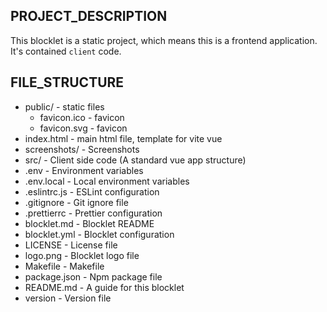 ## PROJECT_DESCRIPTION
This blocklet is a static project, which means this is a frontend application. It's contained `client` code.

## FILE_STRUCTURE

- public/ - static files
  - favicon.ico - favicon
  - favicon.svg - favicon
- index.html - main html file, template for vite vue
- screenshots/ - Screenshots
- src/ - Client side code (A standard vue app structure)
- .env - Environment variables
- .env.local - Local environment variables
- .eslintrc.js - ESLint configuration
- .gitignore - Git ignore file
- .prettierrc - Prettier configuration
- blocklet.md - Blocklet README
- blocklet.yml - Blocklet configuration
- LICENSE - License file
- logo.png - Blocklet logo file
- Makefile - Makefile
- package.json - Npm package file
- README.md - A guide for this blocklet
- version - Version file
